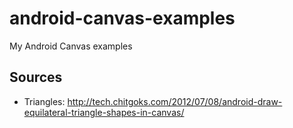 android-canvas-examples
=======================

My Android Canvas examples


## Sources ##
* Triangles: http://tech.chitgoks.com/2012/07/08/android-draw-equilateral-triangle-shapes-in-canvas/